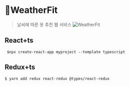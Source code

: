 # 🌈WeatherFit
> 날씨에 따른 옷 추천 웹 서비스
![WeatherFit](https://weather-fit.s3.ap-northeast-2.amazonaws.com/WeatherFit.PNG)

## React+ts
` $npx create-react-app myproject --template typescript`

## Redux+ts
`$ yarn add redux react-redux @types/react-redux`
